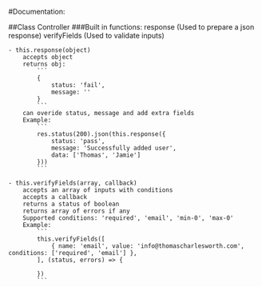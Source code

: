 #Documentation:

##Class Controller
    ###Built in functions:
        response (Used to prepare a json response)
        verifyFields (Used to validate inputs)

    - this.response(object)
        accepts object
        returns obj:
            ```
            {
                status: 'fail',
                message: ''
            }
            ```
        can overide status, message and add extra fields
        Example: 
            ```
            res.status(200).json(this.response({
                status: 'pass',
                message: 'Successfully added user',
                data: ['Thomas', 'Jamie']
            }))
            ```

    - this.verifyFields(array, callback)
        accepts an array of inputs with conditions
        accepts a callback
        returns a status of boolean
        returns array of errors if any
        Supported conditions: 'required', 'email', 'min-0', 'max-0'
        Example: 
            ```
            this.verifyFields([
                { name: 'email', value: 'info@thomascharlesworth.com', conditions: ['required', 'email'] },
            ], (status, errors) => {

            })
            ```